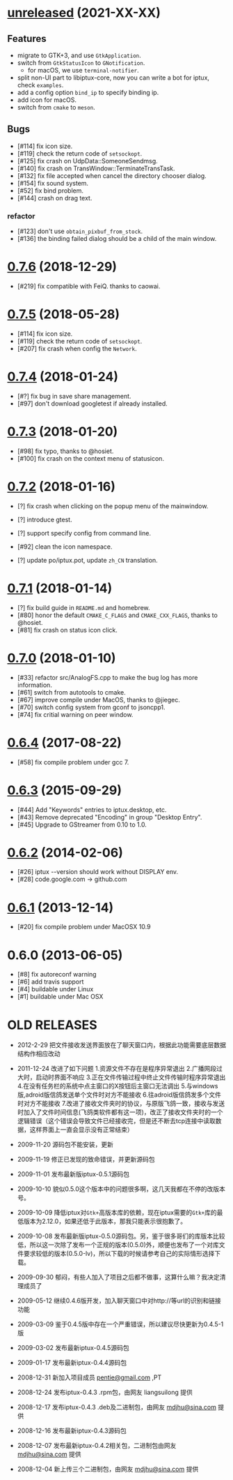# [unreleased] (2021-XX-XX)

## Features

* migrate to GTK+3, and use `GtkApplication`.
* switch from `GtkStatusIcon` to `GNotification`.
  * for macOS, we use `terminal-notifier`.
* split non-UI part to libiptux-core, now you can write a bot for iptux, check `examples`.
* add a config option `bind_ip` to specify binding ip.
* add icon for macOS.
* switch from `cmake` to `meson`.

## Bugs

* [#114] fix icon size.
* [#119] check the return code of `setsockopt`.
* [#125] fix crash on UdpData::SomeoneSendmsg.
* [#140] fix crash on TransWindow::TerminateTransTask.
* [#132] fix file accepted when cancel the directory chooser dialog.
* [#154] fix sound system.
* [#52] fix bind problem.
* [#144] crash on drag text.

### refactor

* [#123] don't use `obtain_pixbuf_from_stock`.
* [#136] the binding failed dialog should be a child of the main window.

# [0.7.6] (2018-12-29)

* [#219] fix compatible with FeiQ. thanks to caowai.

# [0.7.5] (2018-05-28)

* [#114] fix icon size.
* [#119] check the return code of `setsockopt`.
* [#207] fix crash when config the `Network`.

# [0.7.4] (2018-01-24)

* [#?] fix bug in save share management.
* [#97] don't download googletest if already installed.

# [0.7.3] (2018-01-20)

* [#98] fix typo, thanks to @hosiet.
* [#100] fix crash on the context menu of statusicon.

# [0.7.2] (2018-01-16)

* [?] fix crash when clicking on the popup menu of the mainwindow.

* [?] introduce gtest.
* [?] support specify config from command line.
* [#92] clean the icon namespace.
* [?] update po/iptux.pot, update `zh_CN` translation.

# [0.7.1] (2018-01-14)

* [?] fix build guide in `README.md` and homebrew.
* [#80] honor the default `CMAKE_C_FLAGS` and `CMAKE_CXX_FLAGS`, thanks to @hosiet.
* [#81] fix crash on status icon click.

# [0.7.0] (2018-01-10)

* [#33] refactor src/AnalogFS.cpp to make the bug log has more information.
* [#61] switch from autotools to cmake.
* [#67] improve compile under MacOS, thanks to @jiegec.
* [#70] switch config system from gconf to jsoncpp1.
* [#74] fix critial warning on peer window.

# [0.6.4] (2017-08-22)

* [#58] fix compile problem under gcc 7.

# [0.6.3] (2015-09-29)

* [#44] Add "Keywords" entries to iptux.desktop, etc.
* [#43] Remove deprecated "Encoding" in group "Desktop Entry".
* [#45] Upgrade to GStreamer from 0.10 to 1.0.

# [0.6.2] (2014-02-06)

* [#26] iptux --version should work without DISPLAY env.
* [#28] code.google.com -> github.com

# [0.6.1] (2013-12-14)

* [#20] fix compile problem under MacOSX 10.9

# 0.6.0 (2013-06-05)

* [#8] fix autoreconf warning
* [#6] add travis support
* [#4] buildable under Linux
* [#1] buildable under Mac OSX


# OLD RELEASES

* 2012-2-29  把文件接收发送界面放在了聊天窗口内，根据此功能需要底层数据结构作相应改动
* 2011-12-24 改进了如下问题
           1.资源文件不存在是程序异常退出
           2.广播网段过大时，启动时界面不响应
           3.正在文件传输过程中终止文件传输时程序异常退出
           4.在没有任务栏的系统中点主窗口的X按钮后主窗口无法调出
           5.与windows版,adroid版信鸽发送单个文件时对方不能接收
           6.往adroid版信鸽发多个文件时对方不能接收
           7.改进了接收文件夹时的协议，与原版飞鸽一致，接收与发送时加入了文件时间信息(飞鸽类软件都有这一项)，改正了接收文件夹时的一个逻辑错误（这个错误会导致文件已经接收完，但是还不断去tcp连接中读取数据，这样界面上一直会显示没有正常结束）
* 2009-11-20 源码包不能安装，更新

* 2009-11-19 修正已发现的致命错误，并更新源码包

* 2009-11-01 发布最新版iptux-0.5.1源码包

* 2009-10-10 貌似0.5.0这个版本中的问题很多啊，这几天我都在不停的改版本号。

* 2009-10-09 降低iptux对`Gtk+`高版本库的依赖，现在iptux需要的`Gtk+`库的最低版本为2.12.0，如果还低于此版本，那我只能表示很抱歉了。

* 2009-10-08 发布最新版iptux-0.5.0源码包。另，鉴于很多哥们的库版本比较低，所以这一次除了发布一个正规的版本(0.5.0)外，顺便也发布了一个对库文件要求较低的版本(0.5.0-lv)，所以下载的时候请参考自己的实际情形选择下载。

* 2009-09-30 郁闷，有些人加入了项目之后都不做事，这算什么嘛？我决定清理成员了

* 2009-05-12 继续0.4.6版开发，加入聊天窗口中对http://等url的识别和链接功能

* 2009-03-09 鉴于0.4.5版中存在一个严重错误，所以建议尽快更新为0.4.5-1版

* 2009-03-02 发布最新iptux-0.4.5源码包

* 2009-01-17 发布最新iptux-0.4.4源码包

* 2008-12-31 新加入项目成员 pentie@gmail.com ,PT

* 2008-12-24 发布iptux-0.4.3 .rpm包，由网友 liangsuilong 提供

* 2008-12-17 发布iptux-0.4.3 .deb及二进制包，由网友 mdjhu@sina.com 提供

* 2008-12-16 发布最新iptux-0.4.3源码包

* 2008-12-07 发布最新iptux-0.4.2相关包，二进制包由网友 mdjhu@sina.com 提供

* 2008-12-04 新上传三个二进制包，由网友 mdjhu@sina.com 提供

[unreleased]: https://github.com/iptux-src/iptux/compare/v0.7.6...HEAD
[0.7.6]: https://github.com/iptux-src/iptux/compare/v0.7.5...v0.7.6
[0.7.5]: https://github.com/iptux-src/iptux/compare/v0.7.4...v0.7.5
[0.7.4]: https://github.com/iptux-src/iptux/compare/v0.7.3...v0.7.4
[0.7.3]: https://github.com/iptux-src/iptux/compare/v0.7.2...v0.7.3
[0.7.2]: https://github.com/iptux-src/iptux/compare/v0.7.1...v0.7.2
[0.7.1]: https://github.com/iptux-src/iptux/compare/v0.7.0...v0.7.1
[0.7.0]: https://github.com/iptux-src/iptux/compare/v0.6.4...v0.7.0
[0.6.4]: https://github.com/iptux-src/iptux/compare/v0.6.3...v0.6.4
[0.6.3]: https://github.com/iptux-src/iptux/compare/v0.6.2...v0.6.3
[0.6.2]: https://github.com/iptux-src/iptux/compare/v0.6.1...v0.6.2
[0.6.1]: https://github.com/iptux-src/iptux/compare/v0.6.0...v0.6.1

